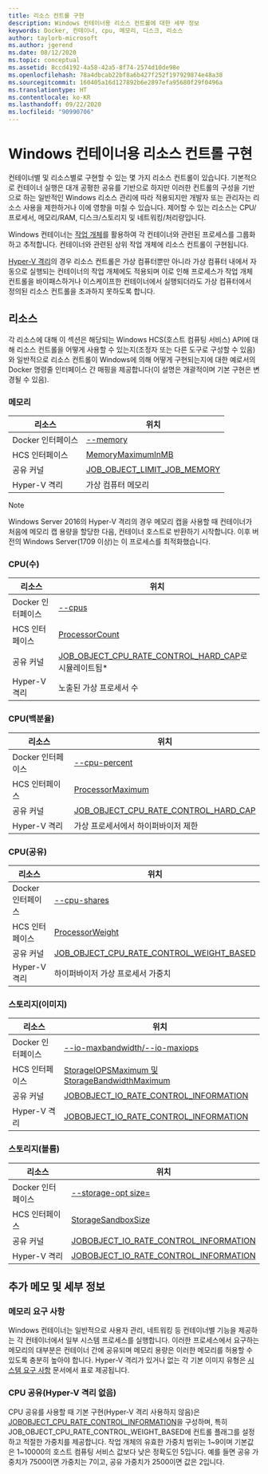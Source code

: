 ```yaml
---
title: 리소스 컨트롤 구현
description: Windows 컨테이너용 리소스 컨트롤에 대한 세부 정보
keywords: Docker, 컨테이너, cpu, 메모리, 디스크, 리소스
author: taylorb-microsoft
ms.author: jgerend
ms.date: 08/12/2020
ms.topic: conceptual
ms.assetid: 8ccd4192-4a58-42a5-8f74-2574d10de98e
ms.openlocfilehash: 78a4dbcab22bf8a6b427f252f197929874e48a38
ms.sourcegitcommit: 160405a16d127892b6e2897efa95680f29f0496a
ms.translationtype: HT
ms.contentlocale: ko-KR
ms.lasthandoff: 09/22/2020
ms.locfileid: "90990706"
---
```

# <a name="implementing-resource-controls-for-windows-containers"></a>Windows 컨테이너용 리소스 컨트롤 구현

컨테이너별 및 리소스별로 구현할 수 있는 몇 가지 리소스 컨트롤이 있습니다.  기본적으로 컨테이너 실행은 대개 공평한 공유를 기반으로 하지만 이러한 컨트롤의 구성을 기반으로 하는 일반적인 Windows 리소스 관리에 따라 적용되지만 개발자 또는 관리자는 리소스 사용을 제한하거나 이에 영향을 미칠 수 있습니다.  제어할 수 있는 리소스는 CPU/프로세서, 메모리/RAM, 디스크/스토리지 및 네트워킹/처리량입니다.

Windows 컨테이너는 [작업 개체](/windows/desktop/ProcThread/job-objects)를 활용하여 각 컨테이너와 관련된 프로세스를 그룹화하고 추적합니다.  컨테이너와 관련된 상위 작업 개체에 리소스 컨트롤이 구현됩니다.

[Hyper-V 격리](./hyperv-container.md)의 경우 리소스 컨트롤은 가상 컴퓨터뿐만 아니라 가상 컴퓨터 내에서 자동으로 실행되는 컨테이너의 작업 개체에도 적용되며 이로 인해 프로세스가 작업 개체 컨트롤을 바이패스하거나 이스케이프한 컨테이너에서 실행되더라도 가상 컴퓨터에서 정의된 리소스 컨트롤을 초과하지 못하도록 합니다.

## <a name="resources"></a>리소스

각 리소스에 대해 이 섹션은 해당되는 Windows HCS(호스트 컴퓨팅 서비스) API에 대해 리소스 컨트롤을 어떻게 사용할 수 있는지(조정자 또는 다른 도구로 구성할 수 있음)와 일반적으로 리소스 컨트롤이 Windows에 의해 어떻게 구현되는지에 대한 예로서의 Docker 명령줄 인터페이스 간 매핑을 제공합니다(이 설명은 개괄적이며 기본 구현은 변경될 수 있음).

### <a name="memory"></a>메모리

| 리소스 | 위치 |
|-----|------|
| Docker 인터페이스 | [--memory](https://docs.docker.com/engine/admin/resource_constraints/#memory) |
| HCS 인터페이스 | [MemoryMaximumInMB](https://github.com/Microsoft/hcsshim/blob/b144c605002d4086146ca1c15c79e56bfaadc2a7/interface.go#L67) |
| 공유 커널 | [JOB_OBJECT_LIMIT_JOB_MEMORY](/windows/desktop/api/winnt/ns-winnt-_jobobject_basic_limit_information) |
| Hyper-V 격리 | 가상 컴퓨터 메모리 |

>[!NOTE]
>Windows Server 2016의 Hyper-V 격리의 경우 메모리 캡을 사용할 때 컨테이너가 처음에 메모리 캡 용량을 할당한 다음, 컨테이너 호스트로 반환하기 시작합니다. 이후 버전의 Windows Server(1709 이상)는 이 프로세스를 최적화했습니다.

### <a name="cpu-count"></a>CPU(수)

| 리소스 | 위치 |
|---|---|
| Docker 인터페이스 | [--cpus](https://docs.docker.com/engine/admin/resource_constraints/#cpu) |
| HCS 인터페이스 | [ProcessorCount](https://github.com/Microsoft/hcsshim/blob/b144c605002d4086146ca1c15c79e56bfaadc2a7/interface.go#L67) |
| 공유 커널 | [JOB_OBJECT_CPU_RATE_CONTROL_HARD_CAP](/windows/desktop/api/winnt/ns-winnt-_jobobject_cpu_rate_control_information)로 시뮬레이트됨* |
| Hyper-V 격리 | 노출된 가상 프로세서 수 |

### <a name="cpu-percent"></a>CPU(백분율)

| 리소스 | 위치 |
|---|---|
| Docker 인터페이스 | [--cpu-percent](https://docs.docker.com/engine/admin/resource_constraints/#cpu) |
| HCS 인터페이스 | [ProcessorMaximum](https://github.com/Microsoft/hcsshim/blob/b144c605002d4086146ca1c15c79e56bfaadc2a7/interface.go#L67) |
| 공유 커널 | [JOB_OBJECT_CPU_RATE_CONTROL_HARD_CAP](/windows/desktop/api/winnt/ns-winnt-_jobobject_cpu_rate_control_information) |
| Hyper-V 격리 | 가상 프로세서에서 하이퍼바이저 제한 |

### <a name="cpu-shares"></a>CPU(공유)

| 리소스 | 위치 |
|---|---|
| Docker 인터페이스 | [--cpu-shares](https://docs.docker.com/engine/admin/resource_constraints/#cpu) |
| HCS 인터페이스 | [ProcessorWeight](https://github.com/Microsoft/hcsshim/blob/b144c605002d4086146ca1c15c79e56bfaadc2a7/interface.go#L67) |
| 공유 커널 | [JOB_OBJECT_CPU_RATE_CONTROL_WEIGHT_BASED](/windows/desktop/api/winnt/ns-winnt-_jobobject_cpu_rate_control_information) |
| Hyper-V 격리 | 하이퍼바이저 가상 프로세서 가중치 |

### <a name="storage-image"></a>스토리지(이미지)

| 리소스 | 위치 |
|---|---|
| Docker 인터페이스 | [--io-maxbandwidth/--io-maxiops](https://docs.docker.com/edge/engine/reference/commandline/run/#usage) |
| HCS 인터페이스 | [StorageIOPSMaximum 및 StorageBandwidthMaximum](https://github.com/Microsoft/hcsshim/blob/b144c605002d4086146ca1c15c79e56bfaadc2a7/interface.go#L67) |
| 공유 커널 | [JOBOBJECT_IO_RATE_CONTROL_INFORMATION](/windows/desktop/api/jobapi2/ns-jobapi2-jobobject_io_rate_control_information) |
| Hyper-V 격리 | [JOBOBJECT_IO_RATE_CONTROL_INFORMATION](/windows/desktop/api/jobapi2/ns-jobapi2-jobobject_io_rate_control_information) |

### <a name="storage-volumes"></a>스토리지(볼륨)

| 리소스 | 위치 |
|---|---|
| Docker 인터페이스 | [--storage-opt size=](https://docs.docker.com/edge/engine/reference/commandline/run/#set-storage-driver-options-per-container) |
| HCS 인터페이스 | [StorageSandboxSize](https://github.com/Microsoft/hcsshim/blob/b144c605002d4086146ca1c15c79e56bfaadc2a7/interface.go#L67) |
| 공유 커널 | [JOBOBJECT_IO_RATE_CONTROL_INFORMATION](/windows/desktop/api/jobapi2/ns-jobapi2-jobobject_io_rate_control_information) |
| Hyper-V 격리 | [JOBOBJECT_IO_RATE_CONTROL_INFORMATION](/windows/desktop/api/jobapi2/ns-jobapi2-jobobject_io_rate_control_information) |

## <a name="additional-notes-or-details"></a>추가 메모 및 세부 정보

### <a name="memory-requirements"></a>메모리 요구 사항

Windows 컨테이너는 일반적으로 사용자 관리, 네트워킹 등 컨테이너별 기능을 제공하는 각 컨테이너에서 일부 시스템 프로세스를 실행합니다. 이러한 프로세스에서 요구하는 메모리의 대부분은 컨테이너 간에 공유되며 메모리 용량은 이러한 메모리를 허용할 수 있도록 충분히 높아야 합니다.  Hyper-V 격리가 있거나 없는 각 기본 이미지 유형은 [시스템 요구 사항](../deploy-containers/system-requirements.md#memory-requirements) 문서에서 표로 제공됩니다.

### <a name="cpu-shares-without-hyper-v-isolation"></a>CPU 공유(Hyper-V 격리 없음)

CPU 공유를 사용할 때 기본 구현(Hyper-V 격리 사용하지 않음)은 [JOBOBJECT_CPU_RATE_CONTROL_INFORMATION](/windows/desktop/api/winnt/ns-winnt-_jobobject_cpu_rate_control_information)을 구성하며, 특히 JOB_OBJECT_CPU_RATE_CONTROL_WEIGHT_BASED에 컨트롤 플래그를 설정하고 적절한 가중치를 제공합니다.  작업 개체의 유효한 가중치 범위는 1~9이며 기본값은 1~10000의 호스트 컴퓨팅 서비스 값보다 낮은 정확도인 5입니다.  예를 들면 공유 가중치가 7500이면 가중치는 7이고, 공유 가중치가 2500이면 값은 2입니다.